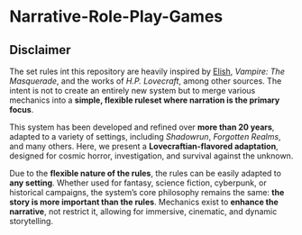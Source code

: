 # Narrative-Role-Play-Games


## Disclaimer
The set rules int this repository are heavily inspired by [Elish](https://www.elish.it/it/cose-elish), *Vampire: The Masquerade*, and the works of *H.P. Lovecraft*, among other sources. The intent is not to create an entirely new system but to merge various mechanics into a **simple, flexible ruleset where narration is the primary focus**.

This system has been developed and refined over **more than 20 years**, adapted to a variety of settings, including *Shadowrun*, *Forgotten Realms*, and many others. Here, we present a **Lovecraftian-flavored adaptation**, designed for cosmic horror, investigation, and survival against the unknown.

Due to the **flexible nature of the rules**, the rules can be easily adapted to **any setting**. Whether used for fantasy, science fiction, cyberpunk, or historical campaigns, the system’s core philosophy remains the same: **the story is more important than the rules**. Mechanics exist to **enhance the narrative**, not restrict it, allowing for immersive, cinematic, and dynamic storytelling.
